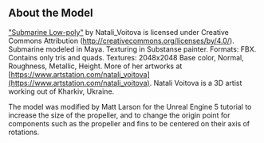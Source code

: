 ## About the Model

["Submarine Low-poly"](https://sketchfab.com/3d-models/submarine-low-poly-245af7dde0cd4add9f7e11db3bbbccba) by Natali_Voitova is licensed under Creative Commons Attribution (http://creativecommons.org/licenses/by/4.0/).  Submarine modeled in Maya. Texturing in Substanse painter. Formats: FBX. Contains only tris and quads. Textures: 2048x2048 Base color, Normal, Roughness, Metallic, Height. More of her artworks at [https://www.artstation.com/natali_voitova](https://www.artstation.com/natali_voitova). Natali Voitova is a 3D artist working out of Kharkiv, Ukraine.

The model was modified by Matt Larson for the Unreal Engine 5 tutorial to increase the size of the propeller, and to change the origin point for components such as the propeller and fins to be centered on their axis of rotations.